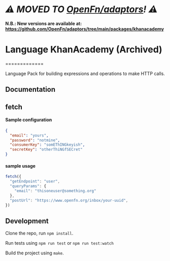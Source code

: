 # _⚠️ MOVED TO [OpenFn/adaptors](https://github.com/OpenFn/adaptors)! ⚠️_

**N.B.: New versions are available at:
https://github.com/OpenFn/adaptors/tree/main/packages/khanacademy**

# Language KhanAcademy (Archived)
=============

Language Pack for building expressions and operations to make HTTP calls.

Documentation
-------------
## fetch

#### Sample configuration

```json
{
  "email": "yours",
  "password": "notmine",
  "consumerKey": "somEThINGkeyish",
  "secretKey": "otherThiNGfSECret"
}

```

#### sample usage
```js
fetch({
  "getEndpoint": "user",
  "queryParams": {
    "email": "thisoneuser@something.org"
  },
  "postUrl": "https://www.openfn.org/inbox/your-uuid",
})
```

Development
-----------

Clone the repo, run `npm install`.

Run tests using `npm run test` or `npm run test:watch`

Build the project using `make`.
